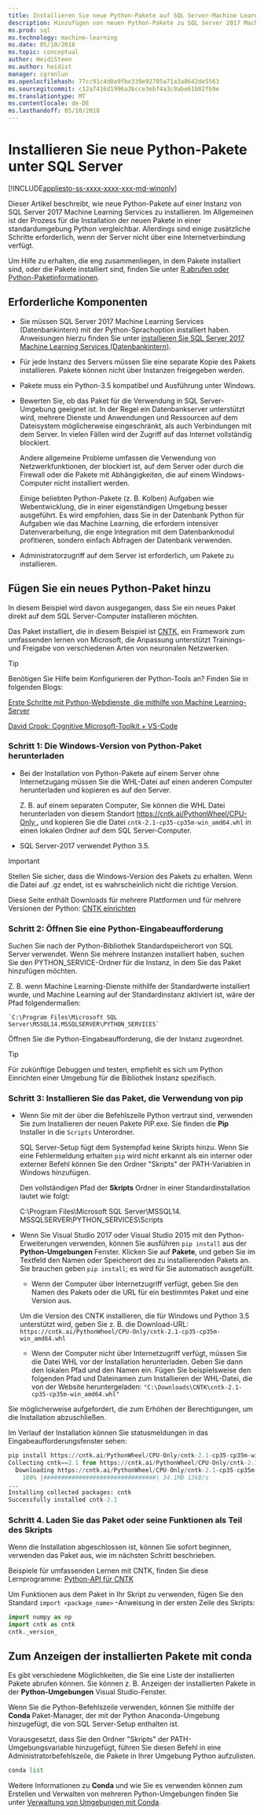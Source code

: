 ```yaml
---
title: Installieren Sie neue Python-Pakete auf SQL Server-Machine Learning | Microsoft Docs
description: Hinzufügen von neuen Python-Pakete zu SQL Server 2017 Machine Learning Services (Datenbankintern) und Machine Learning-Server (eigenständig)
ms.prod: sql
ms.technology: machine-learning
ms.date: 05/10/2018
ms.topic: conceptual
author: HeidiSteen
ms.author: heidist
manager: cgronlun
ms.openlocfilehash: 77cc91c4d0a9fbe339e92705a71a3a8642de5563
ms.sourcegitcommit: c12a7416d1996a3bcce3ebf4a3c9abe61b02fb9e
ms.translationtype: MT
ms.contentlocale: de-DE
ms.lasthandoff: 05/10/2018
---
```

# <a name="install-new-python-packages-on-sql-server"></a>Installieren Sie neue Python-Pakete unter SQL Server
[!INCLUDE[appliesto-ss-xxxx-xxxx-xxx-md-winonly](../../includes/appliesto-ss-xxxx-xxxx-xxx-md-winonly.md)]

Dieser Artikel beschreibt, wie neue Python-Pakete auf einer Instanz von SQL Server 2017 Machine Learning Services zu installieren. Im Allgemeinen ist der Prozess für die Installation der neuen Pakete in einer standardumgebung Python vergleichbar. Allerdings sind einige zusätzliche Schritte erforderlich, wenn der Server nicht über eine Internetverbindung verfügt.

Um Hilfe zu erhalten, die eng zusammenliegen, in dem Pakete installiert sind, oder die Pakete installiert sind, finden Sie unter [R abrufen oder Python-Paketinformationen](../r/determine-which-packages-are-installed-on-sql-server.md).

## <a name="prerequisites"></a>Erforderliche Komponenten

+ Sie müssen SQL Server 2017 Machine Learning Services (Datenbankintern) mit der Python-Sprachoption installiert haben. Anweisungen hierzu finden Sie unter [installieren Sie SQL Server 2017 Machine Learning Services (Datenbankintern)](../install/sql-machine-learning-services-windows-install.md).

+ Für jede Instanz des Servers müssen Sie eine separate Kopie des Pakets installieren. Pakete können nicht über Instanzen freigegeben werden.

+ Pakete muss ein Python-3.5 kompatibel und Ausführung unter Windows. 

+ Bewerten Sie, ob das Paket für die Verwendung in SQL Server-Umgebung geeignet ist. In der Regel ein Datenbankserver unterstützt wird, mehrere Dienste und Anwendungen und Ressourcen auf dem Dateisystem möglicherweise eingeschränkt, als auch Verbindungen mit dem Server. In vielen Fällen wird der Zugriff auf das Internet vollständig blockiert.

    Andere allgemeine Probleme umfassen die Verwendung von Netzwerkfunktionen, der blockiert ist, auf dem Server oder durch die Firewall oder die Pakete mit Abhängigkeiten, die auf einem Windows-Computer nicht installiert werden. 

    Einige beliebten Python-Pakete (z. B. Kolben) Aufgaben wie Webentwicklung, die in einer eigenständigen Umgebung besser ausgeführt. Es wird empfohlen, dass Sie in der Datenbank Python für Aufgaben wie das Machine Learning, die erfordern intensiver Datenverarbeitung, die enge Integration mit dem Datenbankmodul profitieren, sondern einfach Abfragen der Datenbank verwenden.

+ Administratorzugriff auf dem Server ist erforderlich, um Pakete zu installieren.

## <a name="add-a-new-python-package"></a>Fügen Sie ein neues Python-Paket hinzu

In diesem Beispiel wird davon ausgegangen, dass Sie ein neues Paket direkt auf dem SQL Server-Computer installieren möchten.

Das Paket installiert, die in diesem Beispiel ist [CNTK](https://docs.microsoft.com/cognitive-toolkit/), ein Framework zum umfassenden lernen von Microsoft, die Anpassung unterstützt Trainings- und Freigabe von verschiedenen Arten von neuronalen Netzwerken.

> [!TIP]
> Benötigen Sie Hilfe beim Konfigurieren der Python-Tools an? Finden Sie in folgenden Blogs:
> 
> [Erste Schritte mit Python-Webdienste, die mithilfe von Machine Learning-Server](https://blogs.msdn.microsoft.com/mlserver/2017/12/13/getting-started-with-python-web-services-using-machine-learning-server/)
> 
> [David Crook: Cognitive Microsoft-Toolkit + VS-Code](http://dacrook.com/cntk-vs-code-awesome/)

### <a name="step-1-download-the-windows-version-of-the-python-package"></a>Schritt 1: Die Windows-Version von Python-Paket herunterladen

+ Bei der Installation von Python-Pakete auf einem Server ohne Internetzugang müssen Sie die WHL-Datei auf einen anderen Computer herunterladen und kopieren es auf den Server.

    Z. B. auf einem separaten Computer, Sie können die WHL Datei herunterladen von diesem Standort [ https://cntk.ai/PythonWheel/CPU-Only ](https://cntk.ai/PythonWheel/CPU-Only/cntk-2.1-cp35-cp35m-win_amd64.whl), und kopieren Sie die Datei `cntk-2.1-cp35-cp35m-win_amd64.whl` in einen lokalen Ordner auf dem SQL Server-Computer.

+ SQL Server-2017 verwendet Python 3.5. 

> [!IMPORTANT]
> Stellen Sie sicher, dass die Windows-Version des Pakets zu erhalten. Wenn die Datei auf .gz endet, ist es wahrscheinlich nicht die richtige Version.

Diese Seite enthält Downloads für mehrere Plattformen und für mehrere Versionen der Python: [CNTK einrichten](https://docs.microsoft.com/cognitive-toolkit/Setup-CNTK-on-your-machine)

### <a name="step-2-open-a-python-command-prompt"></a>Schritt 2: Öffnen Sie eine Python-Eingabeaufforderung

Suchen Sie nach der Python-Bibliothek Standardspeicherort von SQL Server verwendet. Wenn Sie mehrere Instanzen installiert haben, suchen Sie den PYTHON_SERVICE-Ordner für die Instanz, in dem Sie das Paket hinzufügen möchten.

Z. B. wenn Machine Learning-Dienste mithilfe der Standardwerte installiert wurde, und Machine Learning auf der Standardinstanz aktiviert ist, wäre der Pfad folgendermaßen:

    `C:\Program Files\Microsoft SQL Server\MSSQL14.MSSQLSERVER\PYTHON_SERVICES`

Öffnen Sie die Python-Eingabeaufforderung, die der Instanz zugeordnet.

> [!TIP]
> Für zukünftige Debuggen und testen, empfiehlt es sich um Python Einrichten einer Umgebung für die Bibliothek Instanz spezifisch.

### <a name="step-3-install-the-package-using-pip"></a>Schritt 3: Installieren Sie das Paket, die Verwendung von pip

+ Wenn Sie mit der über die Befehlszeile Python vertraut sind, verwenden Sie zum Installieren der neuen Pakete PIP.exe. Sie finden die **Pip** Installer in die `Scripts` Unterordner. 

  SQL Server-Setup fügt dem Systempfad keine Skripts hinzu. Wenn Sie eine Fehlermeldung erhalten `pip` wird nicht erkannt als ein interner oder externer Befehl können Sie den Ordner "Skripts" der PATH-Variablen in Windows hinzufügen.

  Den vollständigen Pfad der **Skripts** Ordner in einer Standardinstallation lautet wie folgt:

    C:\Program Files\Microsoft SQL Server\MSSQL14. MSSQLSERVER\PYTHON_SERVICES\Scripts

+ Wenn Sie Visual Studio 2017 oder Visual Studio 2015 mit den Python-Erweiterungen verwenden, können Sie ausführen `pip install` aus der **Python-Umgebungen** Fenster. Klicken Sie auf **Pakete**, und geben Sie im Textfeld den Namen oder Speicherort des zu installierenden Pakets an. Sie brauchen geben `pip install`; es wird für Sie automatisch ausgefüllt. 

    - Wenn der Computer über Internetzugriff verfügt, geben Sie den Namen des Pakets oder die URL für ein bestimmtes Paket und eine Version aus. 
    
    Um die Version des CNTK installieren, die für Windows und Python 3.5 unterstützt wird, geben Sie z. B. die Download-URL: `https://cntk.ai/PythonWheel/CPU-Only/cntk-2.1-cp35-cp35m-win_amd64.whl`

    - Wenn der Computer nicht über Internetzugriff verfügt, müssen Sie die Datei WHL vor der Installation herunterladen. Geben Sie dann den lokalen Pfad und den Namen ein. Fügen Sie beispielsweise den folgenden Pfad und Dateinamen zum Installieren der WHL-Datei, die von der Website heruntergeladen: `"C:\Downloads\CNTK\cntk-2.1-cp35-cp35m-win_amd64.whl"`

Sie möglicherweise aufgefordert, die zum Erhöhen der Berechtigungen, um die Installation abzuschließen.

Im Verlauf der Installation können Sie statusmeldungen in das Eingabeaufforderungsfenster sehen:

```python
pip install https://cntk.ai/PythonWheel/CPU-Only/cntk-2.1-cp35-cp35m-win_amd64.whl
Collecting cntk==2.1 from https://cntk.ai/PythonWheel/CPU-Only/cntk-2.1-cp35-cp35m-win_amd64.whl
  Downloading https://cntk.ai/PythonWheel/CPU-Only/cntk-2.1-cp35-cp35m-win_amd64.whl (34.1MB)
    100% |################################| 34.1MB 13kB/s
...
Installing collected packages: cntk
Successfully installed cntk-2.1
```


### <a name="step-4-load-the-package-or-its-functions-as-part-of-your-script"></a>Schritt 4. Laden Sie das Paket oder seine Funktionen als Teil des Skripts

Wenn die Installation abgeschlossen ist, können Sie sofort beginnen, verwenden das Paket aus, wie im nächsten Schritt beschrieben.

Beispiele für umfassenden Lernen mit CNTK, finden Sie diese Lernprogramme: [Python-API für CNTK](https://cntk.ai/pythondocs/tutorials.html)

Um Funktionen aus dem Paket in Ihr Skript zu verwenden, fügen Sie den Standard `import <package_name>` -Anweisung in der ersten Zeile des Skripts:

```python
import numpy as np
import cntk as cntk
cntk._version_
```

##  <a name="how-to-view-installed-packages-using-conda"></a>Zum Anzeigen der installierten Pakete mit conda

Es gibt verschiedene Möglichkeiten, die Sie eine Liste der installierten Pakete abrufen können. Sie können z. B. Anzeigen der installierten Pakete in der **Python-Umgebungen** Visual Studio-Fenster.

Wenn Sie die Python-Befehlszeile verwenden, können Sie mithilfe der **Conda** Paket-Manager, der mit der Python Anaconda-Umgebung hinzugefügt, die von SQL Server-Setup enthalten ist.

Vorausgesetzt, dass Sie den Ordner "Skripts" der PATH-Umgebungsvariable hinzugefügt, führen Sie diesen Befehl in eine Administratorbefehlszeile, die Pakete in Ihrer Umgebung Python aufzulisten.

```python
conda list
```

Weitere Informationen zu **Conda** und wie Sie es verwenden können zum Erstellen und Verwalten von mehreren Python-Umgebungen finden Sie unter [Verwaltung von Umgebungen mit Conda](https://conda.io/docs/user-guide/tasks/manage-environments.html).
